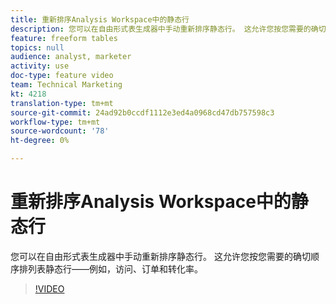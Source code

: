 ```yaml
---
title: 重新排序Analysis Workspace中的静态行
description: 您可以在自由形式表生成器中手动重新排序静态行。 这允许您按您需要的确切顺序排列表静态行——例如，访问、订单和转化率。
feature: freeform tables
topics: null
audience: analyst, marketer
activity: use
doc-type: feature video
team: Technical Marketing
kt: 4218
translation-type: tm+mt
source-git-commit: 24ad92b0ccdf1112e3ed4a0968cd47db757598c3
workflow-type: tm+mt
source-wordcount: '78'
ht-degree: 0%

---
```



# 重新排序Analysis Workspace中的静态行

您可以在自由形式表生成器中手动重新排序静态行。 这允许您按您需要的确切顺序排列表静态行——例如，访问、订单和转化率。

>[!VIDEO](https://video.tv.adobe.com/v/31319/?quality=12)
